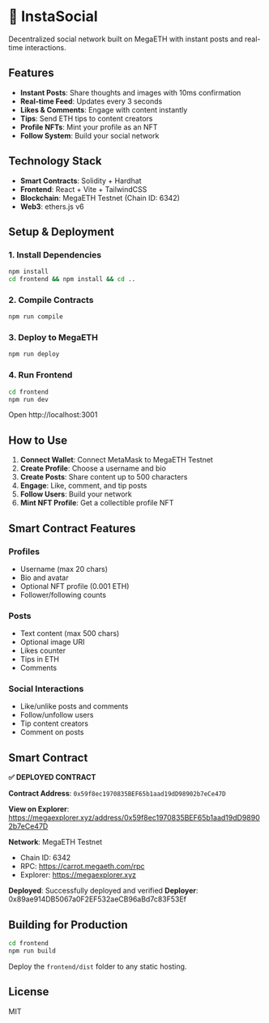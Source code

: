 # 📱 InstaSocial

Decentralized social network built on MegaETH with instant posts and real-time interactions.

## Features

- **Instant Posts**: Share thoughts and images with 10ms confirmation
- **Real-time Feed**: Updates every 3 seconds
- **Likes & Comments**: Engage with content instantly
- **Tips**: Send ETH tips to content creators
- **Profile NFTs**: Mint your profile as an NFT
- **Follow System**: Build your social network

## Technology Stack

- **Smart Contracts**: Solidity + Hardhat
- **Frontend**: React + Vite + TailwindCSS
- **Blockchain**: MegaETH Testnet (Chain ID: 6342)
- **Web3**: ethers.js v6

## Setup & Deployment

### 1. Install Dependencies

```bash
npm install
cd frontend && npm install && cd ..
```

### 2. Compile Contracts

```bash
npm run compile
```

### 3. Deploy to MegaETH

```bash
npm run deploy
```

### 4. Run Frontend

```bash
cd frontend
npm run dev
```

Open http://localhost:3001

## How to Use

1. **Connect Wallet**: Connect MetaMask to MegaETH Testnet
2. **Create Profile**: Choose a username and bio
3. **Create Posts**: Share content up to 500 characters
4. **Engage**: Like, comment, and tip posts
5. **Follow Users**: Build your network
6. **Mint NFT Profile**: Get a collectible profile NFT

## Smart Contract Features

### Profiles
- Username (max 20 chars)
- Bio and avatar
- Optional NFT profile (0.001 ETH)
- Follower/following counts

### Posts
- Text content (max 500 chars)
- Optional image URI
- Likes counter
- Tips in ETH
- Comments

### Social Interactions
- Like/unlike posts and comments
- Follow/unfollow users
- Tip content creators
- Comment on posts

## Smart Contract

**✅ DEPLOYED CONTRACT**

**Contract Address**: `0x59f8ec1970835BEF65b1aad19dD98902b7eCe47D`

**View on Explorer**: https://megaexplorer.xyz/address/0x59f8ec1970835BEF65b1aad19dD98902b7eCe47D

**Network**: MegaETH Testnet
- Chain ID: 6342
- RPC: https://carrot.megaeth.com/rpc
- Explorer: https://megaexplorer.xyz

**Deployed**: Successfully deployed and verified
**Deployer**: 0x89ae914DB5067a0F2EF532aeCB96aBd7c83F53Ef

## Building for Production

```bash
cd frontend
npm run build
```

Deploy the `frontend/dist` folder to any static hosting.

## License

MIT

